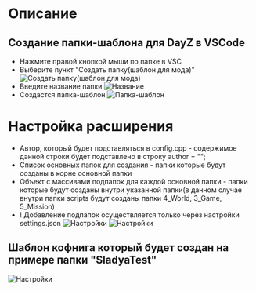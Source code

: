 # Описание
## Создание папки-шаблона для DayZ в VSCode
- Нажмите правой кнопкой мыши по папке в VSC
- Выбeрите пункт "Создать папку(шаблон для мода)"
![Создать папку(шаблон для мода)](https://s.iimg.su/s/26/D67jfiEUrEYGEd08RrBLb0293rLjuxM33DOxs0ao.png)
- Введите название папки
![Название](https://s.iimg.su/s/26/YRrroJlchpsuzxZUyphdIPvT0KIBN4TLdUbBJhOS.png)
- Создастся папка-шаблон
![Папка-шаблон](https://s.iimg.su/s/26/NmVfqPcJWIHHJb3s03eECl5w691iIyZenh4cIrxi.png)

# Настройка расширения
- Автор, который будет подставляться в config.cpp - содержимое данной строки будет подставлено в строку author = "";
- Список основных папок для создания - папки которые будут созданы в корне основной папки
- Объект с массивами подпапок для каждой основной папки - папки которые будут созданы внутри указанной папки(в данном случае внутри папки scripts будут созданы папки 4_World, 3_Game, 5_Mission)
- ! Добавление подпапок осуществляется только через настройки settings.json
![Настройки](https://s.iimg.su/s/26/An8APGVP6FwTunEbsBRZGLk78Jrwto1ez8Kw60jF.png)
![Настройки](https://s.iimg.su/s/26/ZiZNCDVkb2PlnmkDC0f1HYyh2Fk2Kwb9ti855CSG.png)
 
## Шаблон кофнига который будет создан на примере папки "SladyaTest"
![Настройки](https://s.iimg.su/s/26/p3Lwzuk73ouIbkBegASFGUQFLbBFgIVkJuAOjzQr.png)